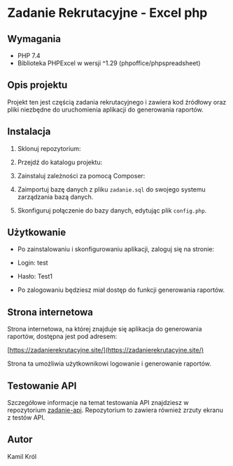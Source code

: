 # Zadanie Rekrutacyjne - Excel php

## Wymagania

- PHP 7.4
- Biblioteka PHPExcel w wersji ^1.29 (phpoffice/phpspreadsheet)

## Opis projektu

Projekt ten jest częścią zadania rekrutacyjnego i zawiera kod źródłowy oraz pliki niezbędne do uruchomienia aplikacji do generowania raportów.

## Instalacja

1. Sklonuj repozytorium:

2. Przejdź do katalogu projektu:

3. Zainstaluj zależności za pomocą Composer:
   
4. Zaimportuj bazę danych z pliku `zadanie.sql` do swojego systemu zarządzania bazą danych.

5. Skonfiguruj połączenie do bazy danych, edytując plik `config.php`.



## Użytkowanie

- Po zainstalowaniu i skonfigurowaniu aplikacji, zaloguj się na stronie:

- Login: test
- Hasło: Test1

- Po zalogowaniu będziesz miał dostęp do funkcji generowania raportów.

## Strona internetowa

Strona internetowa, na której znajduje się aplikacja do generowania raportów, dostępna jest pod adresem:

[https://zadanierekrutacyjne.site/](https://zadanierekrutacyjne.site/)

Strona ta umożliwia użytkownikowi logowanie i generowanie raportów.

## Testowanie API

Szczegółowe informacje na temat testowania API znajdziesz w repozytorium [zadanie-api](https://github.com/SirRabbitt/zadanie-api). Repozytorium to zawiera również zrzuty ekranu z testów API.

## Autor

Kamil Król








